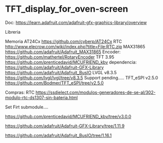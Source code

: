 # TFT_display_for_oven-screen

Doc:
https://learn.adafruit.com/adafruit-gfx-graphics-library/overview



Libreria

Memoria AT24Cx
https://github.com/cyberp/AT24Cx
RTC
http://www.elecrow.com/wiki/index.php?title=File:RTC.zip
MAX31865
https://github.com/adafruit/Adafruit_MAX31865
Encoder:
    https://github.com/mathertel/RotaryEncoder
TFT 3.95
    https://github.com/prenticedavid/MCUFRIEND_kbv
    dependencia:
        https://github.com/adafruit/Adafruit-GFX-Library
        https://github.com/adafruit/Adafruit_BusIO
LVGL v8.3.5
    https://github.com/lvgl/lvgl/tree/v8.3.5
Support pending.....
TFT_eSPI v2.5.0
    https://github.com/Bodmer/TFT_eSPI/tree/v2.5.0


Compras:
RTC
    https://ssdielect.com/modulos-generadores-de-se-al/302-modulo-rtc-ds1307-sin-bateria.html


Set Firt submodule....

https://github.com/prenticedavid/MCUFRIEND_kbv/tree/v3.0.0

https://github.com/adafruit/Adafruit-GFX-Library/tree/1.11.9

https://github.com/adafruit/Adafruit_BusIO/tree/1.16.1
